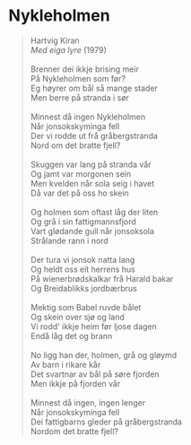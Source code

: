 # Nykleholmen  
> Hartvig Kiran    
> *Med eiga lyre* (1979)  
    
Brenner dei ikkje brising meir  
På Nykleholmen som før?  
Eg høyrer om bål så mange stader  
Men berre på stranda i sør  
    
Minnest då ingen Nykleholmen  
Når jonsokskyminga fell  
Der vi rodde ut frå gråbergstranda  
Nord om det bratte fjell?  
    
Skuggen var lang på stranda vår  
Og jamt var morgonen sein  
Men kvelden når sola seig i havet  
Då var det på oss ho skein  
    
Og holmen som oftast låg der liten  
Og grå i sin fattigmannsfjord  
Vart glødande gull når jonsoksola  
Strålande rann i nord  
    
Der tura vi jonsok natta lang  
Og heldt oss eit herrens hus  
På wienerbrødskalkar frå Harald bakar  
Og Breidablikks jordbærbrus  
    
Mektig som Babel ruvde bålet  
Og skein over sjø og land  
Vi rodd' ikkje heim før ljose dagen  
Endå låg det og brann  
    
No ligg han der, holmen, grå og gløymd  
Av barn i rikare kår  
Det svartnar av bål på søre fjorden  
Men ikkje på fjorden vår  
    
Minnest då ingen, ingen lenger  
Når jonsokskyminga fell  
Dei fattigbarns gleder på gråbergstranda  
Nordom det bratte fjell?